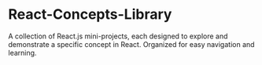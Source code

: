 # React-Concepts-Library
A collection of React.js mini-projects, each designed to explore and demonstrate a specific concept in React. Organized for easy navigation and learning.
